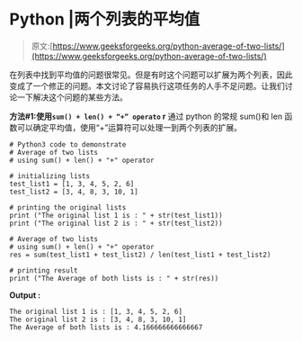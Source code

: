 # Python |两个列表的平均值

> 原文:[https://www.geeksforgeeks.org/python-average-of-two-lists/](https://www.geeksforgeeks.org/python-average-of-two-lists/)

在列表中找到平均值的问题很常见。但是有时这个问题可以扩展为两个列表，因此变成了一个修正的问题。本文讨论了容易执行这项任务的人手不足问题。让我们讨论一下解决这个问题的某些方法。

**方法#1:使用`sum() + len() + “+” operato` r**
通过 python 的常规 sum()和 len 函数可以确定平均值，使用“+”运算符可以处理一到两个列表的扩展。

```
# Python3 code to demonstrate
# Average of two lists
# using sum() + len() + "+" operator

# initializing lists
test_list1 = [1, 3, 4, 5, 2, 6]
test_list2 = [3, 4, 8, 3, 10, 1]

# printing the original lists
print ("The original list 1 is : " + str(test_list1))
print ("The original list 2 is : " + str(test_list2))

# Average of two lists
# using sum() + len() + "+" operator
res = sum(test_list1 + test_list2) / len(test_list1 + test_list2)

# printing result
print ("The Average of both lists is : " + str(res))
```

**Output :**

```
The original list 1 is : [1, 3, 4, 5, 2, 6]
The original list 2 is : [3, 4, 8, 3, 10, 1]
The Average of both lists is : 4.166666666666667

```
